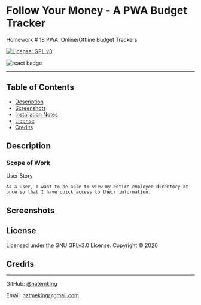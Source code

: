# Follow Your Money - A PWA Budget Tracker
Homework # 18 PWA: Online/Offline Budget Trackers

<!-- [Offline Budget Tracker Deploy Link](https://follow-yr-money.herokuapp.com/) -->

[![License: GPL v3](https://img.shields.io/badge/License-GPLv3-blue.svg)](https://github.com/natemking/employee_directory/blob/main/LICENSE)

![react badge](https://img.shields.io/badge/react%20-%2320232a.svg?&style=for-the-badge&logo=react&logoColor=%2361DAFB")
<!-- ![html5 badge](https://img.shields.io/badge/html5%20-%23E34F26.svg?&style=flat&logo=html5&logoColor=white)
![css3 badge](https://img.shields.io/badge/css3%20-%231572B6.svg?&style=flat&logo=css3&logoColor=white)
![javascript badge](https://img.shields.io/badge/javascript%20-%23323330.svg?&style=flat&logo=javascript&logoColor=%23F7DF1E)
![node.js badge](https://img.shields.io/badge/Node.js%20-%2343853D.svg?&style=flat&logo=node.js&logoColor=white)
![express badge](https://img.shields.io/badge/Express.js%20-%23404d59.svg?&style=flat&logo=node.js&logoColor=white)
![mongodb badge](https://img.shields.io/badge/MongoDB-%234ea94b.svg?&style=flat&logo=mongodb&logoColor=white)
![mongoose badge](https://img.shields.io/badge/Mongoose-%23800.svg?&style=flat&logoColor=white)
![webpack badge](https://img.shields.io/badge/webpack%20-%238DD6F9.svg?&style=flat&logo=webpack&logoColor=black) -->


---
## Table of Contents
 * [Description](#description)
    <!-- + [Scope of Work](#scope-of-work)
    + [Progressive Web App Summary](#progressive-web-app-summary)
    + [Refactor and Redesign](#refactor-and-redesign)
    + [Added Functionality](#added-functionality)
    + [Modularization and Webpack](#modularization-and-webpack) -->
  * [Screenshots](#screenshots)
  * [Installation Notes](#installation-notes)
  * [License](#license)
  * [Credits](#credits)

## Description

### Scope of Work
User Story
```
As a user, I want to be able to view my entire employee directory at once so that I have quick access to their information.
```

## Screenshots

<!-- ![app gif](public/assets/images/screenshots/follow-your-money.gif)
<br>

_App Functionality_
<br> -->


## License
Licensed under the GNU GPLv3.0 License. Copyright © 2020

## Credits
<!-- 
* [Capitalize the first letter of every word with one line of code](<span>Photo by <a href="https://unsplash.com/@tannerboriack?utm_source=unsplash&amp;utm_medium=referral&amp;utm_content=creditCopyText">Tanner Boriack</a> on <a href="https://unsplash.com/s/photos/data-center?utm_source=unsplash&amp;utm_medium=referral&amp;utm_content=creditCopyText">Unsplash</a></span>)  

* [change bootstrap input focus glow](https://stackoverflow.com/questions/14820952/change-bootstrap-input-focus-blue-glow)

* [Applying lists and Keys correctly in React](https://reactjs.org/docs/lists-and-keys.html)

* [Sort and array of objects by keys of the objects](https://flaviocopes.com/how-to-sort-array-of-objects-by-property-javascript/) 

* [Auto/ being applied the webpack-pwa-manifest icon file path output](https://github.com/arthurbergmz/webpack-pwa-manifest/issues/149)

* [Fix 'regenerator runtime is not defined error'](https://flaviocopes.com/parcel-regeneratorruntime-not-defined/)


* [Use CSS to have an element appear on hover](https://stackoverflow.com/questions/19062120/make-a-div-appear-on-hover-over-another-div)  -->

---

GitHub: [@natemking](https://github.com/natemking/)

Email: [natmeking@gmail.com](mailto:natmeking@gmail.com)

